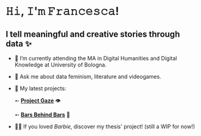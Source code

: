 # 𝙷𝚒, 𝙸'𝚖 𝙵𝚛𝚊𝚗𝚌𝚎𝚜𝚌𝚊!
## I tell meaningful and creative stories through data ✨



- 🌱 I’m currently attending the MA in Digital Humanities and Digital Knowledge at University of Bologna.
- 💬 Ask me about data feminism, literature and videogames. 
- 🔭 My latest projects:
  
    ➵ **[Project Gaze](https://ahsanv101.github.io/ProjectGaze/)** 👁

    ➵ **[Bars Behind Bars](https://prisoner-s-dilemma.github.io/BarsBehindBars/)** 📑
  
- 👱‍♀️ If you loved <i>Barbie</i>, discover my thesis' project! (still a WIP for now!)

